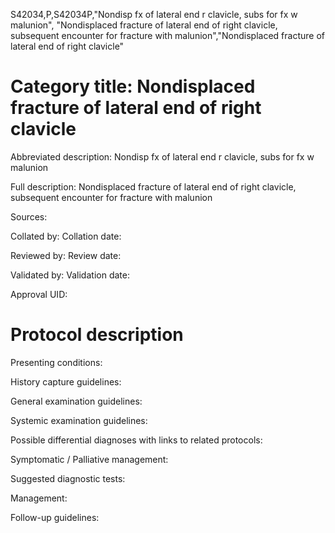 S42034,P,S42034P,"Nondisp fx of lateral end r clavicle, subs for fx w malunion", "Nondisplaced fracture of lateral end of right clavicle, subsequent encounter for fracture with malunion","Nondisplaced fracture of lateral end of right clavicle"
# Category title: Nondisplaced fracture of lateral end of right clavicle

Abbreviated description: Nondisp fx of lateral end r clavicle, subs for fx w malunion

Full description: Nondisplaced fracture of lateral end of right clavicle, subsequent encounter for fracture with malunion

Sources:

Collated by:
Collation date:

Reviewed by:
Review date:

Validated by:
Validation date:

Approval UID:

# Protocol description

Presenting conditions:

History capture guidelines:

General examination guidelines:

Systemic examination guidelines:

Possible differential diagnoses with links to related protocols:

Symptomatic / Palliative management:

Suggested diagnostic tests:

Management:

Follow-up guidelines:
